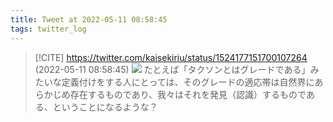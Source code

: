```yaml
---
title: Tweet at 2022-05-11 08:58:45
tags: twitter_log
---
```


> [!CITE] https://twitter.com/kaisekiriu/status/1524177151700107264 (2022-05-11 08:58:45)
> ![](https://twitter.com/kaisekiriu/status/1524177151700107264)
> たとえば「タクソンとはグレードである」みたいな定義付けをする人にとっては、そのグレードの適応帯は自然界にあらかじめ存在するものであり、我々はそれを発見（認識）するものである、ということになるような？
